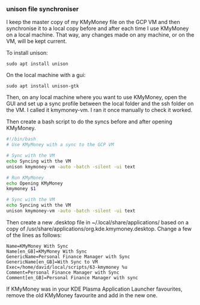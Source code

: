 
### unison file synchroniser

I keep the master copy of my KMyMoney file on the GCP VM and then synchronise it to a local copy before and after each time I use KMyMoney on a local machine. That way, any changes made on any machine, or on the VM, will be kept current.

To install unison:
```
sudo apt install unison
```

On the local machine with a gui:
```
sudo apt install unison-gtk
```

Then, on any local machine where you want to use KMyMoney, open the GUI and set up a sync profile between the local folder and the ssh folder on the VM. I called it kmymoney-vm. I ran it once manually to check it worked.

Then create a bash script to do the syncs before and after opening KMyMoney.

```bash
#!/bin/bash
# Use KMyMoney with a sync to the GCP VM

# Sync with the VM
echo Syncing with the VM
unison kmymoney-vm -auto -batch -silent -ui text

# Run KMyMoney
echo Opening KMyMoney
kmymoney $1

# Sync with the VM
echo Syncing with the VM
unison kmymoney-vm -auto -batch -silent -ui text

```

Then create a new .desktop file in ~/.local/share/applications/ based on a copy of /usr/share/applications/org.kde.kmymoney.desktop. Change a few of the lines as follows:

```
Name=KMyMoney With Sync
Name[en_GB]=KMyMoney With Sync
GenericName=Personal Finance Manager with Sync
GenericName[en_GB]=With Sync to VM
Exec=/home/david/local/scripts/63-kmymoney %u
Comment=Personal Finance Manager with Sync
Comment[en_GB]=Personal Finance Manager with sync
```

If KMyMoney was in your KDE Plasma Application Launcher favourites, remove the old KMyMoney favourite and add in the new one.